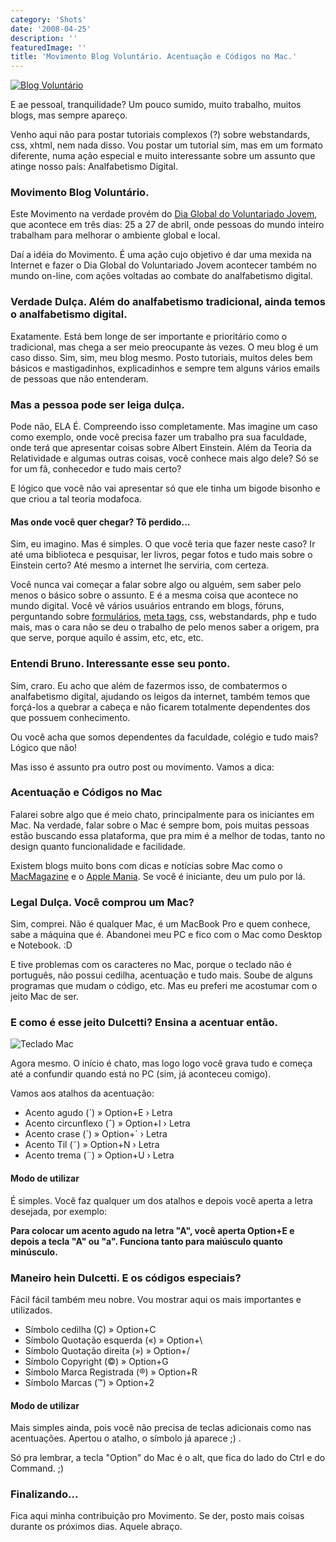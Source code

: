 ```yaml
---
category: 'Shots'
date: '2008-04-25'
description: ''
featuredImage: ''
title: 'Movimento Blog Voluntário. Acentuação e Códigos no Mac.'
---
```


[![Blog Voluntário](http://www.blogvoluntario.org.br/img/ban/Selo-120-x-120.jpg)](http://www.blogvoluntario.org.br)

E ae pessoal, tranquilidade? Um pouco sumido, muito trabalho, muitos blogs, mas sempre apareço.

Venho aqui não para postar tutoriais complexos (?) sobre webstandards, css, xhtml, nem nada disso. Vou postar um tutorial sim, mas em um formato diferente, numa ação especial e muito interessante sobre um assunto que atinge nosso país: Analfabetismo Digital.

### Movimento Blog Voluntário.

Este Movimento na verdade provém do [Dia Global do Voluntariado Jovem](http://www.diaglobal.org.br/), que acontece em três dias: 25 a 27 de abril, onde pessoas do mundo inteiro trabalham para melhorar o ambiente global e local.

Daí a idéia do Movimento. É uma ação cujo objetivo é dar uma mexida na Internet e fazer o Dia Global do Voluntariado Jovem acontecer também no mundo on-line, com ações voltadas ao combate do analfabetismo digital.

### Verdade Dulça. Além do analfabetismo tradicional, ainda temos o analfabetismo digital.

Exatamente. Está bem longe de ser importante e prioritário como o tradicional, mas chega a ser meio preocupante às vezes. O meu blog é um caso disso. Sim, sim, meu blog mesmo. Posto tutoriais, muitos deles bem básicos e mastigadinhos, explicadinhos e sempre tem alguns vários emails de pessoas que não entenderam.

### Mas a pessoa pode ser leiga dulça.

Pode não, ELA É. Compreendo isso completamente. Mas imagine um caso como exemplo, onde você precisa fazer um trabalho pra sua faculdade, onde terá que apresentar coisas sobre Albert Einstein. Além da Teoria da Relatividade e algumas outras coisas, você conhece mais algo dele? Só se for um fã, conhecedor e tudo mais certo?

E lógico que você não vai apresentar só que ele tinha um bigode bisonho e que criou a tal teoria modafoca.

#### Mas onde você quer chegar? Tô perdido...

Sim, eu imagino. Mas é simples. O que você teria que fazer neste caso? Ir até uma biblioteca e pesquisar, ler livros, pegar fotos e tudo mais sobre o Einstein certo? Até mesmo a internet lhe serviria, com certeza.

Você nunca vai começar a falar sobre algo ou alguém, sem saber pelo menos o básico sobre o assunto. E é a mesma coisa que acontece no mundo digital. Você vê vários usuários entrando em blogs, fóruns, perguntando sobre [formulários](/formulario-em-php), [meta tags](/quais-e-como-utilizar-as-meta-tags-na-sua-pagina), css, webstandards, php e tudo mais, mas o cara não se deu o trabalho de pelo menos saber a origem, pra que serve, porque aquilo é assim, etc, etc, etc.

### Entendi Bruno. Interessante esse seu ponto.

Sim, craro. Eu acho que além de fazermos isso, de combatermos o analfabetismo digital, ajudando os leigos da internet, também temos que forçá-los a quebrar a cabeça e não ficarem totalmente dependentes dos que possuem conhecimento.

Ou você acha que somos dependentes da faculdade, colégio e tudo mais? Lógico que não!

Mas isso é assunto pra outro post ou movimento. Vamos a dica:

### Acentuação e Códigos no Mac

Falarei sobre algo que é meio chato, principalmente para os iniciantes em Mac. Na verdade, falar sobre o Mac é sempre bom, pois muitas pessoas estão buscando essa plataforma, que pra mim é a melhor de todas, tanto no design quanto funcionalidade e facilidade.

Existem blogs muito bons com dicas e notícias sobre Mac como o [MacMagazine](http://macmagazine.com.br/blog/) e o [Apple Mania](http://applemania.info/). Se você é iniciante, deu um pulo por lá.

### Legal Dulça. Você comprou um Mac?

Sim, comprei. Não é qualquer Mac, é um MacBook Pro e quem conhece, sabe a máquina que é. Abandonei meu PC e fico com o Mac como Desktop e Notebook. :D

E tive problemas com os caracteres no Mac, porque o teclado não é português, não possui cedilha, acentuação e tudo mais. Soube de alguns programas que mudam o código, etc. Mas eu preferi me acostumar com o jeito Mac de ser.

### E como é esse jeito Dulcetti? Ensina a acentuar então.

![Teclado Mac](http://images.apple.com/br/keyboard/images/wired_keyboard20070813.gif)

Agora mesmo. O início é chato, mas logo logo você grava tudo e começa até a confundir quando está no PC (sim, já aconteceu comigo).

Vamos aos atalhos da acentuação:

- Acento agudo (´) » Option+E › Letra
- Acento circunflexo (ˆ) » Option+I › Letra
- Acento crase (\`) » Option+\` › Letra
- Acento Til (˜) » Option+N › Letra
- Acento trema (¨) » Option+U › Letra

#### Modo de utilizar

É simples. Você faz qualquer um dos atalhos e depois você aperta a letra desejada, por exemplo:

**Para colocar um acento agudo na letra "A", você aperta Option+E e depois a tecla "A" ou "a". Funciona tanto para maiúsculo quanto minúsculo.**

### Maneiro hein Dulcetti. E os códigos especiais?

Fácil fácil também meu nobre. Vou mostrar aqui os mais importantes e utilizados.

- Símbolo cedilha (Ç) » Option+C
- Símbolo Quotação esquerda («) » Option+\\
- Símbolo Quotação direita (») » Option+/
- Símbolo Copyright (©) » Option+G
- Símbolo Marca Registrada (®) » Option+R
- Símbolo Marcas (™) » Option+2

#### Modo de utilizar

Mais simples ainda, pois você não precisa de teclas adicionais como nas acentuações. Apertou o atalho, o símbolo já aparece ;) .

Só pra lembrar, a tecla "Option" do Mac é o alt, que fica do lado do Ctrl e do Command. ;)

### Finalizando...

Fica aqui minha contribuição pro Movimento. Se der, posto mais coisas durante os próximos dias. Aquele abraço.
